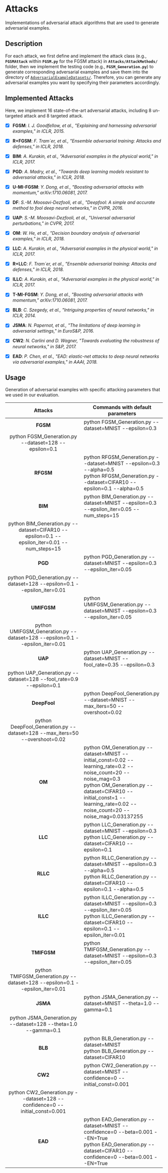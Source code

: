 # Attacks

Implementations of adversarial attack algorithms that are used to generate adversarial examples.

## Description

For each attack, we first define and implement the attack class (e.g., **`FGSMAttack`** within **`FGSM.py`** for the FGSM attack) in **`Attacks/AttackMethods/`** folder, then we implement the testing code (e.g., **`FGSM_Generation.py`**) to generate corresponding adversarial examples and save them into the directory of [`AdversarialExampleDatasets/`](../AdversarialExampleDatasets/). Therefore, you can generate any adversarial examples you want by specifying their parameters accordingly.

## Implemented Attacks
Here, we implement 16 state-of-the-art adversarial attacks, including 8 un-targeted attack and 8 targeted attack.

- [x] **FGSM**: *I. J. Goodfellow, et al., "Explaining and harnessing adversarial examples," in ICLR, 2015.*
- [x] **R+FGSM**: *F. Tram`er, et al., "Ensemble adversarial training: Attacks and defenses," in ICLR, 2018.*
- [x] **BIM**: *A. Kurakin, et al., "Adversarial examples in the physical world," in ICLR, 2017.*
- [x] **PGD**: *A. Madry, et al., "Towards deep learning models resistant to adversarial attacks," in ICLR, 2018.*
- [x] **U-MI-FGSM**: *Y. Dong, et al., "Boosting adversarial attacks with momentum," arXiv:1710.06081, 2017.*
- [x] **DF**: *S.-M. Moosavi-Dezfooli, et al., "Deepfool: A simple and accurate method to fool deep neural networks," in CVPR, 2016.*
- [x] **UAP**: *S.-M. Moosavi-Dezfooli, et al., "Universal adversarial perturbations," in CVPR, 2017.*
- [x] **OM**: *W. He, et al., "Decision boundary analysis of adversarial examples," in ICLR, 2018.*

- [x] **LLC**: *A. Kurakin, et al., "Adversarial examples in the physical world," in ICLR, 2017.*
- [x] **R+LLC**: *F. Tram`er, et al., "Ensemble adversarial training: Attacks and defenses," in ICLR, 2018.*
- [x] **ILLC**: *A. Kurakin, et al., "Adversarial examples in the physical world," in ICLR, 2017.*
- [x] **T-MI-FGSM**: *Y. Dong, et al., "Boosting adversarial attacks with momentum," arXiv:1710.06081, 2017.*
- [x] **BLB**: *C. Szegedy, et al., "Intriguing properties of neural networks," in ICLR, 2014.*
- [x] **JSMA**: *N. Papernot, et al., "The limitations of deep learning in adversarial settings," in EuroS&P, 2016.*
- [x] **CW2**: *N. Carlini and D. Wagner, "Towards evaluating the robustness of neural networks," in S&P, 2017.*
- [x] **EAD**: *P. Chen, et al., "EAD: elastic-net attacks to deep neural networks via adversarial examples," in AAAI, 2018.*


## Usage

Generation of adversarial examples with specific attacking parameters that we used in our evaluation.

|   Attacks   | Commands with default parameters |
|:-----------:|--------------------------------- |
| **FGSM**    | python FGSM_Generation.py --dataset=MNIST --epsilon=0.3 <br> 
                python FGSM_Generation.py --dataset=128 --epsilon=0.1|
| **RFGSM**   | python RFGSM_Generation.py --dataset=MNIST --epsilon=0.3 --alpha=0.5 <br> python RFGSM_Generation.py --dataset=CIFAR10 --epsilon=0.1 --alpha=0.5 |
| **BIM**     | python BIM_Generation.py --dataset=MNIST --epsilon=0.3 --epsilon_iter=0.05 --num_steps=15 <br> 
                python BIM_Generation.py --dataset=CIFAR10  --epsilon=0.1 --epsilon_iter=0.01 --num_steps=15 |
| **PGD**     | python PGD_Generation.py --dataset=MNIST --epsilon=0.3 --epsilon_iter=0.05 <br> 
                python PGD_Generation.py --dataset=128 --epsilon=0.1 --epsilon_iter=0.01 |
| **UMIFGSM** | python UMIFGSM_Generation.py --dataset=MNIST --epsilon=0.3 --epsilon_iter=0.05 <br> 
                python UMIFGSM_Generation.py --dataset=128 --epsilon=0.1 --epsilon_iter=0.01 |
| **UAP**     | python UAP_Generation.py --dataset=MNIST --fool_rate=0.35 --epsilon=0.3 <br> 
                python UAP_Generation.py --dataset=128 --fool_rate=0.9 --epsilon=0.1 |
| **DeepFool**| python DeepFool_Generation.py --dataset=MNIST --max_iters=50 --overshoot=0.02 <br> 
                python DeepFool_Generation.py --dataset=128 --max_iters=50 --overshoot=0.02 |
| **OM**      | python OM_Generation.py --dataset=MNIST --initial_const=0.02 --learning_rate=0.2 --noise_count=20 --noise_mag=0.3 <br> python OM_Generation.py --dataset=CIFAR10 --initial_const=1 --learning_rate=0.02 --noise_count=20 --noise_mag=0.03137255 |
| **LLC**     | python LLC_Generation.py --dataset=MNIST --epsilon=0.3 <br> python LLC_Generation.py --dataset=CIFAR10 --epsilon=0.1 |
| **RLLC**    | python RLLC_Generation.py --dataset=MNIST --epsilon=0.3 --alpha=0.5 <br> python RLLC_Generation.py --dataset=CIFAR10 --epsilon=0.1 --alpha=0.5 |
| **ILLC**    | python ILLC_Generation.py --dataset=MNIST --epsilon=0.3 --epsilon_iter=0.05 <br> python ILLC_Generation.py --dataset=CIFAR10 --epsilon=0.1 --epsilon_iter=0.01 |
| **TMIFGSM** | python TMIFGSM_Generation.py --dataset=MNIST --epsilon=0.3 --epsilon_iter=0.05 <br> 
                python TMIFGSM_Generation.py --dataset=128 --epsilon=0.1 --epsilon_iter=0.01 |
| **JSMA**    | python JSMA_Generation.py --dataset=MNIST --theta=1.0 --gamma=0.1 <br> 
                python JSMA_Generation.py --dataset=128 --theta=1.0 --gamma=0.1 |
| **BLB**     | python BLB_Generation.py --dataset=MNIST <br> python BLB_Generation.py --dataset=CIFAR10 |
| **CW2**     | python CW2_Generation.py --dataset=MNIST --confidence=0 --initial_const=0.001 <br>
                python CW2_Generation.py --dataset=128 --confidence=0 --initial_const=0.001 |
| **EAD**     | python EAD_Generation.py --dataset=MNIST --confidence=0 --beta=0.001 --EN=True <br> python EAD_Generation.py --dataset=CIFAR10 --confidence=0 --beta=0.001 --EN=True |
